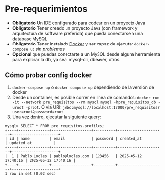 # Pre-requerimientos
- **Obligatorio** Un IDE configurado para codear en un proyecto Java
- **Obligatorio** Tener creado un proyecto Java (con framework y arquitectura de software preferida) que pueda conectarse a una database MySQL
- **Obligatorio** Tener instalado [Docker](https://www.docker.com/) y ser capaz de ejecutar `docker-compose up` *sin problemas*
- **Opcional** que puedas conectarte a un MySQL desde alguna herramienta para explorar la db, ya sea: mysql-cli, dbeaver, otros.

## Cómo probar config docker

1. `docker-compose up` o `docker compose up` dependiendo de la versión de docker
2. Desde un container, es posible correr en linea de comandos: `docker run -it --network pre_requisitos --rm mysql mysql -hpre_requisitos_db -uroot -proot`. O via URI: `jdbc:mysql://localhost:17000/pre_requisitos?user=root&password=root`
3. Una vez dentro, ejecutar la siguiente query:

```
mysql> SELECT * FROM pre_requisitos.profiles;
+----+--------------+------------------+----------+---------------------+---------------------+
| id | name         | email            | password | created_at          | updated_at          |
+----+--------------+------------------+----------+---------------------+---------------------+
|  1 | Pablo Locles | pablo@locles.com | 123456   | 2025-05-12 17:40:16 | 2025-05-12 17:40:16 |
+----+--------------+------------------+----------+---------------------+---------------------+
1 row in set (0.02 sec)
```
